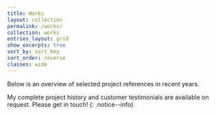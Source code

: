 ```yaml
---
title: Works
layout: collection
permalink: /works/
collection: works
entries_layout: grid
show_excerpts: true
sort_by: sort_key
sort_order: reverse
classes: wide
---
```


Below is an overview of selected project references in recent years.

My complete project history and customer testimonials are available on request. Please get in touch!
{: .notice--info}
